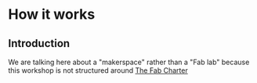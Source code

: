# How it works
## Introduction 
We are talking here about a "makerspace" rather than a "Fab lab" because this workshop is not structured around [The Fab Charter](http://fab.cba.mit.edu/about/charter/)